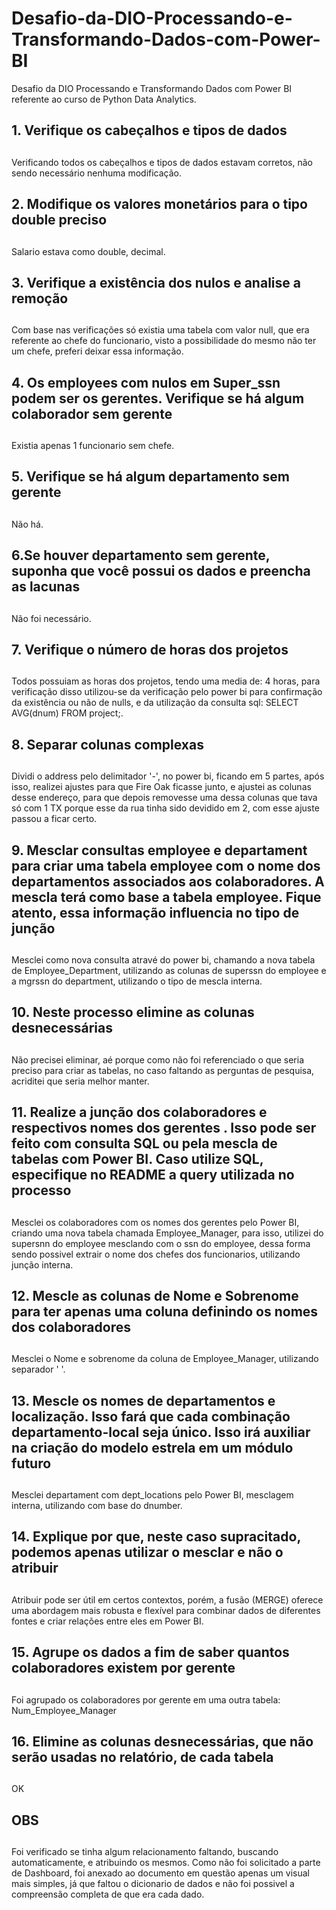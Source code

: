# Desafio-da-DIO-Processando-e-Transformando-Dados-com-Power-BI
Desafio da DIO Processando e Transformando Dados com Power BI referente ao curso de Python Data Analytics.

## 1. Verifique os cabeçalhos e tipos de dados <h2>
Verificando todos os cabeçalhos e tipos de dados estavam corretos, não sendo necessário nenhuma modificação.

## 2. Modifique os valores monetários para o tipo double preciso <h2>
Salario estava como double, decimal.

## 3. Verifique a existência dos nulos e analise a remoção <h2>
Com base nas verificações só existia uma tabela com valor null, que era referente ao chefe do funcionario, visto a possibilidade do mesmo não ter um chefe, preferi deixar essa informação.

## 4. Os employees com nulos em Super_ssn podem ser os gerentes. Verifique se há algum colaborador sem gerente <h2>
Existia apenas 1 funcionario sem chefe.

## 5. Verifique se há algum departamento sem gerente <h2>
Não há.

## 6.Se houver departamento sem gerente, suponha que você possui os dados e preencha as lacunas <h2>
Não foi necessário.

## 7. Verifique o número de horas dos projetos <h2>
Todos possuiam as horas dos projetos, tendo uma media de: 4 horas, para verificação disso utilizou-se da verificação pelo power bi para confirmação da existência ou não de nulls, e da utilização da consulta sql: SELECT AVG(dnum) FROM project;.

## 8. Separar colunas complexas <h2>
Dividi o address pelo delimitador '-', no power bi, ficando em 5 partes, após isso, realizei ajustes para que Fire Oak ficasse junto, e ajustei as colunas desse endereço, para que depois removesse uma dessa colunas que tava só com 1 TX porque esse da rua tinha sido devidido em 2, com esse ajuste passou a ficar certo.

## 9. Mesclar consultas employee e departament para criar uma tabela employee com o nome dos departamentos associados aos colaboradores. A mescla terá como base a tabela employee. Fique atento, essa informação influencia no tipo de junção <h2>
Mesclei como nova consulta atravé do power bi, chamando a nova tabela de Employee_Department, utilizando as colunas de superssn do employee e a mgrssn do department, utilizando o tipo de mescla interna.

## 10. Neste processo elimine as colunas desnecessárias <h2>
Não precisei eliminar, aé porque como não foi referenciado o que seria preciso para criar as tabelas, no caso faltando as perguntas de pesquisa, acriditei que seria melhor manter.

## 11. Realize a junção dos colaboradores e respectivos nomes dos gerentes . Isso pode ser feito com consulta SQL ou pela mescla de tabelas com Power BI. Caso utilize SQL, especifique no README a query utilizada no processo <h2>
Mesclei os colaboradores com os nomes dos gerentes pelo Power BI, criando uma nova tabela chamada Employee_Manager, para isso, utilizei do supersnn do employee mesclando com o ssn do employee, dessa forma sendo possivel extrair o nome dos chefes dos funcionarios, utilizando junção interna. 

## 12. Mescle as colunas de Nome e Sobrenome para ter apenas uma coluna definindo os nomes dos colaboradores <h2>
Mesclei o Nome e sobrenome da coluna de Employee_Manager, utilizando separador ' '.

## 13. Mescle os nomes de departamentos e localização. Isso fará que cada combinação departamento-local seja único. Isso irá auxiliar na criação do modelo estrela em um módulo futuro <h2>
Mesclei departament com dept_locations pelo Power BI, mesclagem interna, utilizando com base do dnumber.

## 14. Explique por que, neste caso supracitado, podemos apenas utilizar o mesclar e não o atribuir <h2>
Atribuir pode ser útil em certos contextos, porém, a fusão (MERGE) oferece uma abordagem mais robusta e flexível para combinar dados de diferentes fontes e criar relações entre eles em Power BI.

## 15. Agrupe os dados a fim de saber quantos colaboradores existem por gerente <h2>
Foi agrupado os colaboradores por gerente em uma outra tabela: Num_Employee_Manager

## 16. Elimine as colunas desnecessárias, que não serão usadas no relatório, de cada tabela <h2>
OK

## OBS <h2>
Foi verificado se tinha algum relacionamento faltando, buscando automaticamente, e atribuindo os mesmos. Como não foi solicitado a parte de Dashboard, foi anexado ao documento em questão apenas um visual mais simples, já que faltou o dicionario de dados e não foi possivel a compreensão completa de que era cada dado.
